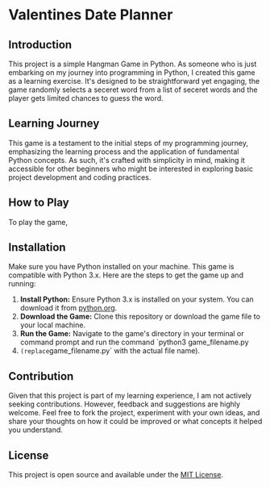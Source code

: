# Valentines Date Planner

## Introduction

This project is a simple Hangman Game in Python. As someone who is just embarking on my journey into programming
in Python, I created this game as a learning exercise. It's designed to be straightforward yet engaging, the game randomly selects
a seceret word from a list of seceret words and the player gets limited chances to guess the word. 

## Learning Journey

This game is a testament to the initial steps of my programming journey, emphasizing the learning process and the application of 
fundamental Python concepts. As such, it's crafted with simplicity in mind, making it accessible for other beginners who might
be interested in exploring basic project development and coding practices.

## How to Play

To play the game, 

## Installation

Make sure you have Python installed on your machine. This game is compatible with Python 3.x. Here are the steps to get the game up
and running:

1. **Install Python:** Ensure Python 3.x is installed on your system. You can download it from [python.org](https://www.python.org/downloads/).
2. **Download the Game:** Clone this repository or download the game file to your local machine.
3. **Run the Game:** Navigate to the game's directory in your terminal or command prompt and run the command `python3 game_filename.py
4. ` (replace `game_filename.py` with the actual file name).

## Contribution

Given that this project is part of my learning experience, I am not actively seeking contributions. However, feedback and suggestions are highly
welcome. Feel free to fork the project, experiment with your own ideas, and share your thoughts on how it could be improved or what concepts it
helped you understand.

## License

This project is open source and available under the [MIT License](LICENSE.md).
